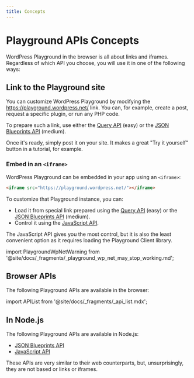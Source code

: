 ```yaml
---
title: Concepts
---
```


# Playground APIs Concepts

WordPress Playground in the browser is all about links and iframes. Regardless of which API you choose, you will use it in one of the following ways:

## Link to the Playground site

You can customize WordPress Playground by modifying the https://playground.wordpress.net/ link. You can, for example, create a post, request a specific plugin, or run any PHP code.

To prepare such a link, use either the [Query API](../08-query-api/01-index.md) (easy) or the [JSON Blueprints API](../09-blueprints-api/01-index.md) (medium).

Once it's ready, simply post it on your site. It makes a great "Try it yourself" button in a tutorial, for example.

### Embed in an `<iframe>`

WordPress Playground can be embedded in your app using an `<iframe>`:

```html
<iframe src="https://playground.wordpress.net/"></iframe>
```

To customize that Playground instance, you can:

-   Load it from special link prepared using the [Query API](../08-query-api/01-index.md) (easy) or the [JSON Blueprints API](../09-blueprints-api/01-index.md) (medium).
-   Control it using the [JavaScript API](../10-javascript-api/01-index.md).

The JavaScript API gives you the most control, but it is also the least convenient option as it requires loading the Playground Client library.

import PlaygroundWpNetWarning from '@site/docs/\_fragments/\_playground_wp_net_may_stop_working.md';

<PlaygroundWpNetWarning />

## Browser APIs

The following Playground APIs are available in the browser:

import APIList from '@site/docs/\_fragments/\_api_list.mdx';

<APIList />

## In Node.js

The following Playground APIs are available in Node.js:

-   [JSON Blueprints API](../09-blueprints-api/01-index.md)
-   [JavaScript API](../10-javascript-api/01-index.md)

These APIs are very similar to their web counterparts, but, unsurprisingly, they are not based or links or iframes.
